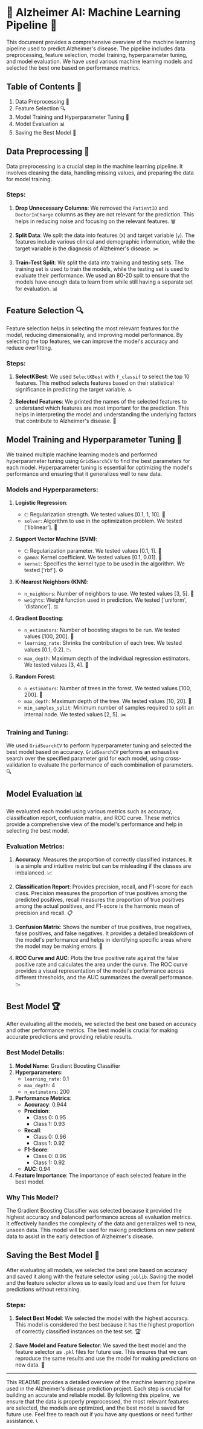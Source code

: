 # 🧠 Alzheimer AI: Machine Learning Pipeline 🌟

This document provides a comprehensive overview of the machine learning pipeline used to predict Alzheimer's disease. The pipeline includes data preprocessing, feature selection, model training, hyperparameter tuning, and model evaluation. We have used various machine learning models and selected the best one based on performance metrics.

## Table of Contents 📑
1. Data Preprocessing 🧹
2. Feature Selection 🔍
3. Model Training and Hyperparameter Tuning 🤖
4. Model Evaluation 📊
5. Saving the Best Model 💾

## Data Preprocessing 🧹
Data preprocessing is a crucial step in the machine learning pipeline. It involves cleaning the data, handling missing values, and preparing the data for model training.

### Steps:
1. **Drop Unnecessary Columns**: We removed the `PatientID` and `DoctorInCharge` columns as they are not relevant for the prediction. This helps in reducing noise and focusing on the relevant features. 🗑️

2. **Split Data**: We split the data into features (`X`) and target variable (`y`). The features include various clinical and demographic information, while the target variable is the diagnosis of Alzheimer's disease. ✂️

3. **Train-Test Split**: We split the data into training and testing sets. The training set is used to train the models, while the testing set is used to evaluate their performance. We used an 80-20 split to ensure that the models have enough data to learn from while still having a separate set for evaluation. 📊

## Feature Selection 🔍
Feature selection helps in selecting the most relevant features for the model, reducing dimensionality, and improving model performance. By selecting the top features, we can improve the model's accuracy and reduce overfitting.

### Steps:
1. **SelectKBest**: We used `SelectKBest` with `f_classif` to select the top 10 features. This method selects features based on their statistical significance in predicting the target variable. 🔝

2. **Selected Features**: We printed the names of the selected features to understand which features are most important for the prediction. This helps in interpreting the model and understanding the underlying factors that contribute to Alzheimer's disease. 📝

## Model Training and Hyperparameter Tuning 🤖
We trained multiple machine learning models and performed hyperparameter tuning using `GridSearchCV` to find the best parameters for each model. Hyperparameter tuning is essential for optimizing the model's performance and ensuring that it generalizes well to new data.

### Models and Hyperparameters:
1. **Logistic Regression**:
   - `C`: Regularization strength. We tested values [0.1, 1, 10]. 🔧
   - `solver`: Algorithm to use in the optimization problem. We tested ['liblinear']. 🧩

2. **Support Vector Machine (SVM)**:
   - `C`: Regularization parameter. We tested values [0.1, 1]. 🔧
   - `gamma`: Kernel coefficient. We tested values [0.1, 0.01]. 🧩
   - `kernel`: Specifies the kernel type to be used in the algorithm. We tested ['rbf']. ⚙️

3. **K-Nearest Neighbors (KNN)**:
   - `n_neighbors`: Number of neighbors to use. We tested values [3, 5]. 🔧
   - `weights`: Weight function used in prediction. We tested ['uniform', 'distance']. ⚖️

4. **Gradient Boosting**:
   - `n_estimators`: Number of boosting stages to be run. We tested values [100, 200]. 🌲
   - `learning_rate`: Shrinks the contribution of each tree. We tested values [0.1, 0.2]. 📉
   - `max_depth`: Maximum depth of the individual regression estimators. We tested values [3, 4]. 🌳

5. **Random Forest**:
   - `n_estimators`: Number of trees in the forest. We tested values [100, 200]. 🌲
   - `max_depth`: Maximum depth of the tree. We tested values [10, 20]. 🌳
   - `min_samples_split`: Minimum number of samples required to split an internal node. We tested values [2, 5]. ✂️

### Training and Tuning:
We used `GridSearchCV` to perform hyperparameter tuning and selected the best model based on accuracy. `GridSearchCV` performs an exhaustive search over the specified parameter grid for each model, using cross-validation to evaluate the performance of each combination of parameters. 🔍

## Model Evaluation 📊
We evaluated each model using various metrics such as accuracy, classification report, confusion matrix, and ROC curve. These metrics provide a comprehensive view of the model's performance and help in selecting the best model.

### Evaluation Metrics:
1. **Accuracy**: Measures the proportion of correctly classified instances. It is a simple and intuitive metric but can be misleading if the classes are imbalanced. 📈

2. **Classification Report**: Provides precision, recall, and F1-score for each class. Precision measures the proportion of true positives among the predicted positives, recall measures the proportion of true positives among the actual positives, and F1-score is the harmonic mean of precision and recall. 📋

3. **Confusion Matrix**: Shows the number of true positives, true negatives, false positives, and false negatives. It provides a detailed breakdown of the model's performance and helps in identifying specific areas where the model may be making errors. 🔄

4. **ROC Curve and AUC**: Plots the true positive rate against the false positive rate and calculates the area under the curve. The ROC curve provides a visual representation of the model's performance across different thresholds, and the AUC summarizes the overall performance. 📉

## Best Model 🏆
After evaluating all the models, we selected the best one based on accuracy and other performance metrics. The best model is crucial for making accurate predictions and providing reliable results.

### Best Model Details:
1. **Model Name**: Gradient Boosting Classifier
2. **Hyperparameters**: 
   - `learning_rate`: 0.1
   - `max_depth`: 4
   - `n_estimators`: 200
3. **Performance Metrics**:
   - **Accuracy**: 0.944
   - **Precision**: 
     - Class 0: 0.95
     - Class 1: 0.93
   - **Recall**: 
     - Class 0: 0.96
     - Class 1: 0.92
   - **F1-Score**: 
     - Class 0: 0.96
     - Class 1: 0.92
   - **AUC**: 0.94
4. **Feature Importance**: The importance of each selected feature in the best model.

### Why This Model?
The Gradient Boosting Classifier was selected because it provided the highest accuracy and balanced performance across all evaluation metrics. It effectively handles the complexity of the data and generalizes well to new, unseen data. This model will be used for making predictions on new patient data to assist in the early detection of Alzheimer's disease.

## Saving the Best Model 💾
After evaluating all models, we selected the best one based on accuracy and saved it along with the feature selector using `joblib`. Saving the model and the feature selector allows us to easily load and use them for future predictions without retraining.

### Steps:
1. **Select Best Model**: We selected the model with the highest accuracy. This model is considered the best because it has the highest proportion of correctly classified instances on the test set. 🏆

2. **Save Model and Feature Selector**: We saved the best model and the feature selector as `.pkl` files for future use. This ensures that we can reproduce the same results and use the model for making predictions on new data. 💾

---

This README provides a detailed overview of the machine learning pipeline used in the Alzheimer's disease prediction project. Each step is crucial for building an accurate and reliable model. By following this pipeline, we ensure that the data is properly preprocessed, the most relevant features are selected, the models are optimized, and the best model is saved for future use. Feel free to reach out if you have any questions or need further assistance. 📞